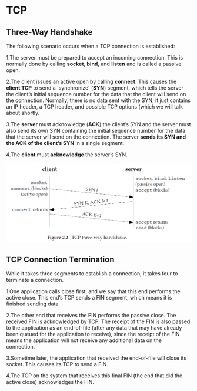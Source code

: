 # TCP  

## Three-Way Handshake  

The following scenario occurs when a TCP connection is established:  

1.The server must be prepared to accept an incoming connection. This is normally done by calling **socket**, **bind**, and **listen** and is called a passive open.  

2.The client issues an active open by calling **connect**. This causes the **client TCP** to send a 'synchronize' (**SYN**) segment, which tells the server the client’s initial sequence number for the data that the client will send on the connection. Normally, there is no data sent with the SYN; it just contains an IP header, a TCP header, and possible TCP options (which we will talk about shortly.  

3.The **server** must acknowledge (**ACK**) the client’s SYN and the server must also send its own SYN containing the initial sequence number for the data that the server will send on the connection. The server **sends its SYN and the ACK of the client’s SYN** in a single segment.  

4.The **client** must **acknowledge** the server’s SYN.  

![tcp1](/imgs/tcp1.jpg)

## TCP Connection Termination  

While it takes three segments to establish a connection, it takes four to terminate a connection.

1.One application calls close first, and we say that this end performs the active close. This end’s TCP sends a FIN segment, which means it is finished sending data.  

2.The other end that receives the FIN performs the passive close. The received FIN is acknowledged by TCP. The receipt of the FIN is also passed to the application as an end-of-file (after any data that may have already been queued for the application to receive), since the receipt of the FIN means the application will not receive any additional data on the connection.  

3.Sometime later, the application that received the end-of-file will close its socket. This causes its TCP to send a FIN.  

4.The TCP on the system that receives this final FIN (the end that did the active close) acknowledges the FIN.  
